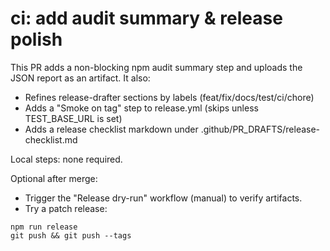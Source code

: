 # ci: add audit summary & release polish

This PR adds a non-blocking npm audit summary step and uploads the JSON report as an artifact. It also:
- Refines release-drafter sections by labels (feat/fix/docs/test/ci/chore)
- Adds a "Smoke on tag" step to release.yml (skips unless TEST_BASE_URL is set)
- Adds a release checklist markdown under .github/PR_DRAFTS/release-checklist.md

Local steps: none required.

Optional after merge:
- Trigger the "Release dry-run" workflow (manual) to verify artifacts.
- Try a patch release:

```
npm run release
git push && git push --tags
```